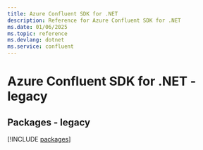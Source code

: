 ```yaml
---
title: Azure Confluent SDK for .NET
description: Reference for Azure Confluent SDK for .NET
ms.date: 01/06/2025
ms.topic: reference
ms.devlang: dotnet
ms.service: confluent
---
```

# Azure Confluent SDK for .NET - legacy
## Packages - legacy
[!INCLUDE [packages](confluent-index.md)]